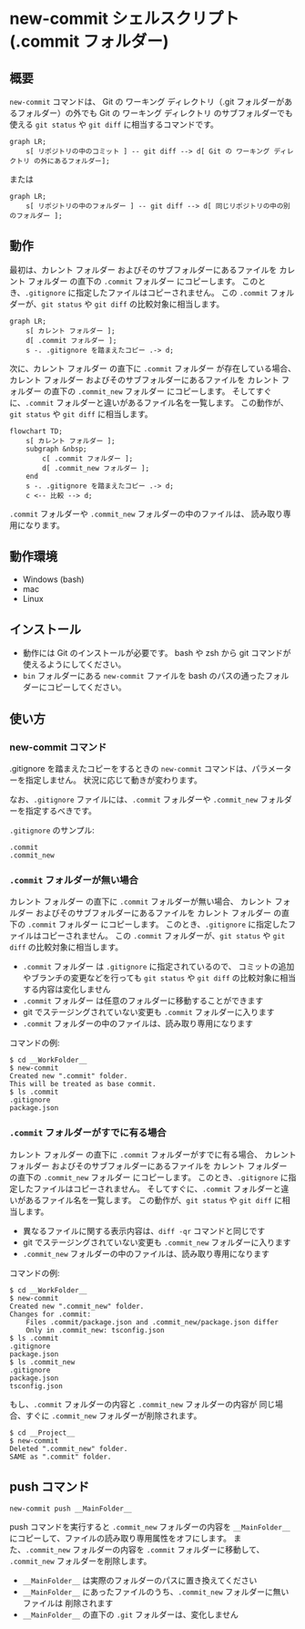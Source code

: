 # new-commit シェルスクリプト (.commit フォルダー)

## 概要

`new-commit` コマンドは、
Git の ワーキング ディレクトリ（.git フォルダーがあるフォルダー）の外でも
Git の ワーキング ディレクトリ のサブフォルダーでも使える
`git status` や `git diff` に相当するコマンドです。

```mermaid
graph LR;
    s[ リポジトリの中のコミット ] -- git diff --> d[ Git の ワーキング ディレクトリ の外にあるフォルダー];
```

または

```mermaid
graph LR;
    s[ リポジトリの中のフォルダー ] -- git diff --> d[ 同じリポジトリの中の別のフォルダー ];
```


## 動作

最初は、カレント フォルダー およびそのサブフォルダーにあるファイルを
カレント フォルダー の直下の `.commit` フォルダー にコピーします。
このとき、`.gitignore` に指定したファイルはコピーされません。
この `.commit` フォルダーが、`git status` や `git diff` の比較対象に相当します。

```mermaid
graph LR;
    s[ カレント フォルダー ];
    d[ .commit フォルダー ];
    s -. .gitignore を踏まえたコピー .-> d;
```

次に、カレント フォルダー の直下に `.commit` フォルダー が存在している場合、
カレント フォルダー およびそのサブフォルダーにあるファイルを
カレント フォルダー の直下の `.commit_new` フォルダー にコピーします。
そしてすぐに、`.commit` フォルダーと違いがあるファイル名を一覧します。
この動作が、`git status` や `git diff` に相当します。

```mermaid
flowchart TD;
    s[ カレント フォルダー ];
    subgraph &nbsp;
        c[ .commit フォルダー ];
        d[ .commit_new フォルダー ];
    end
    s -. .gitignore を踏まえたコピー .-> d;
    c <-- 比較 --> d;
```

`.commit` フォルダーや `.commit_new` フォルダーの中のファイルは、
読み取り専用になります。


## 動作環境

- Windows (bash)
- mac
- Linux


## インストール

- 動作には Git のインストールが必要です。
    bash や zsh から git コマンドが使えるようにしてください。
- `bin` フォルダーにある `new-commit` ファイルを
    bash のパスの通ったフォルダーにコピーしてください。


## 使い方

### new-commit コマンド

.gitignore を踏まえたコピーをするときの
`new-commit` コマンドは、パラメーターを指定しません。
状況に応じて動きが変わります。

なお、`.gitignore` ファイルには、`.commit` フォルダーや
`.commit_new` フォルダーを指定するべきです。

`.gitignore` のサンプル:

    .commit
    .commit_new

### `.commit` フォルダーが無い場合

カレント フォルダー の直下に `.commit` フォルダーが無い場合、
カレント フォルダー およびそのサブフォルダーにあるファイルを
カレント フォルダー の直下の `.commit` フォルダー にコピーします。
このとき、`.gitignore` に指定したファイルはコピーされません。
この `.commit` フォルダーが、`git status` や `git diff` の比較対象に相当します。

- `.commit` フォルダー は `.gitignore` に指定されているので、
    コミットの追加やブランチの変更などを行っても
    `git status` や `git diff` の比較対象に相当する内容は変化しません
- `.commit` フォルダー は任意のフォルダーに移動することができます
- git でステージングされていない変更も `.commit` フォルダーに入ります
- `.commit` フォルダーの中のファイルは、読み取り専用になります

コマンドの例:

    $ cd __WorkFolder__
    $ new-commit
    Created new ".commit" folder.
    This will be treated as base commit.
    $ ls .commit
    .gitignore
    package.json

### `.commit` フォルダーがすでに有る場合

カレント フォルダー の直下に `.commit` フォルダーがすでに有る場合、
カレント フォルダー およびそのサブフォルダーにあるファイルを
カレント フォルダー の直下の `.commit_new` フォルダー にコピーします。
このとき、`.gitignore` に指定したファイルはコピーされません。
そしてすぐに、`.commit` フォルダーと違いがあるファイル名を一覧します。
この動作が、`git status` や `git diff` に相当します。

- 異なるファイルに関する表示内容は、`diff -qr` コマンドと同じです
- git でステージングされていない変更も `.commit_new` フォルダーに入ります
- `.commit_new` フォルダーの中のファイルは、読み取り専用になります

コマンドの例:

    $ cd __WorkFolder__
    $ new-commit
    Created new ".commit_new" folder.
    Changes for .commit:
        Files .commit/package.json and .commit_new/package.json differ
        Only in .commit_new: tsconfig.json
    $ ls .commit
    .gitignore
    package.json
    $ ls .commit_new
    .gitignore
    package.json
    tsconfig.json

もし、`.commit` フォルダーの内容と `.commit_new` フォルダーの内容が
同じ場合、すぐに `.commit_new` フォルダーが削除されます。

    $ cd __Project__
    $ new-commit
    Deleted ".commit_new" folder.
    SAME as ".commit" folder.


## push コマンド

    new-commit push __MainFolder__

push コマンドを実行すると `.commit_new` フォルダーの内容を `__MainFolder__`
にコピーして、ファイルの読み取り専用属性をオフにします。
また、`.commit_new` フォルダーの内容を `.commit` フォルダーに移動して、
`.commit_new` フォルダーを削除します。

- `__MainFolder__` は実際のフォルダーのパスに置き換えてください
- `__MainFolder__` にあったファイルのうち、`.commit_new` フォルダーに無いファイルは
    削除されます
- `__MainFolder__` の直下の `.git` フォルダーは、変化しません
